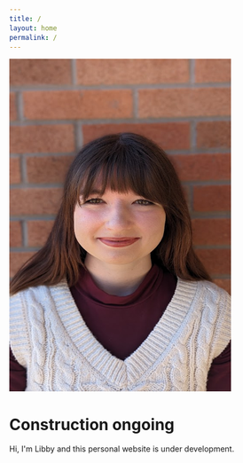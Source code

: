 ```yaml
---
title: /
layout: home
permalink: /
---
```


<img src="graphics/headshot.jpg" alt="Headshot" style="width:400px;height:600px;">

# Construction ongoing
Hi, I'm Libby and this personal website is under development. 


